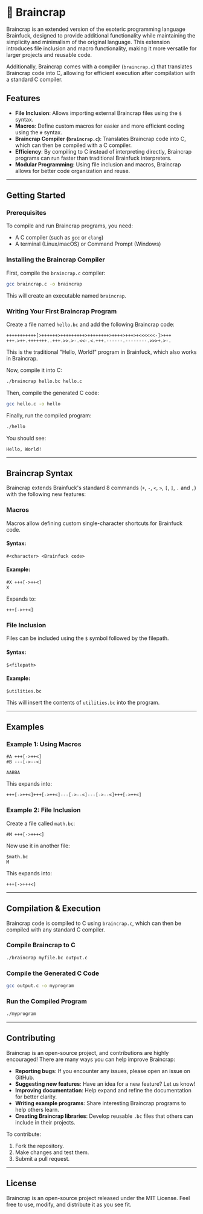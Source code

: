 # 🧠 Braincrap

Braincrap is an extended version of the esoteric programming language Brainfuck, designed to provide additional functionality while maintaining the simplicity and minimalism of the original language. This extension introduces file inclusion and macro functionality, making it more versatile for larger projects and reusable code.  

Additionally, Braincrap comes with a compiler (`braincrap.c`) that translates Braincrap code into C, allowing for efficient execution after compilation with a standard C compiler.

## Features

- **File Inclusion**: Allows importing external Braincrap files using the `$` syntax.
- **Macros**: Define custom macros for easier and more efficient coding using the `#` syntax.
- **Braincrap Compiler (`braincrap.c`)**: Translates Braincrap code into C, which can then be compiled with a C compiler.
- **Efficiency**: By compiling to C instead of interpreting directly, Braincrap programs can run faster than traditional Brainfuck interpreters.
- **Modular Programming**: Using file inclusion and macros, Braincrap allows for better code organization and reuse.

---

## Getting Started

### Prerequisites

To compile and run Braincrap programs, you need:
- A C compiler (such as `gcc` or `clang`)
- A terminal (Linux/macOS) or Command Prompt (Windows)

### Installing the Braincrap Compiler

First, compile the `braincrap.c` compiler:
```sh
gcc braincrap.c -o braincrap
```
This will create an executable named `braincrap`.

### Writing Your First Braincrap Program

Create a file named `hello.bc` and add the following Braincrap code:
```brainfuck
+++++++++++[>++++++>+++++++++>++++++++>++++>+++>+<<<<<<-]>+++
+++.>++.+++++++..+++.>>.>-.<<-.<.+++.------.--------.>>>+.>-.
```
This is the traditional "Hello, World!" program in Brainfuck, which also works in Braincrap.

Now, compile it into C:
```sh
./braincrap hello.bc hello.c
```

Then, compile the generated C code:
```sh
gcc hello.c -o hello
```

Finally, run the compiled program:
```sh
./hello
```

You should see:
```
Hello, World!
```

---

## Braincrap Syntax

Braincrap extends Brainfuck's standard 8 commands (`+`, `-`, `<`, `>`, `[`, `]`, `.` and `,`) with the following new features:

### Macros

Macros allow defining custom single-character shortcuts for Brainfuck code.

#### Syntax:
```brainfuck
#<character> <Brainfuck code>
```
#### Example:
```brainfuck
#X +++[->++<]
X
```
Expands to:
```brainfuck
+++[->++<]
```

### File Inclusion

Files can be included using the `$` symbol followed by the filepath.

#### Syntax:
```brainfuck
$<filepath>
```
#### Example:
```brainfuck
$utilities.bc
```
This will insert the contents of `utilities.bc` into the program.

---

## Examples

### Example 1: Using Macros
```brainfuck
#A +++[->++<]  
#B ---[->--<]  

AABBA  
```
This expands into:
```brainfuck
+++[->++<]+++[->++<]---[->--<]---[->--<]+++[->++<]
```

### Example 2: File Inclusion
Create a file called `math.bc`:
```brainfuck
#M +++[->+++<]
```
Now use it in another file:
```brainfuck
$math.bc
M
```
This expands into:
```brainfuck
+++[->+++<]
```

---

## Compilation & Execution

Braincrap code is compiled to C using `braincrap.c`, which can then be compiled with any standard C compiler.

### Compile Braincrap to C
```sh
./braincrap myfile.bc output.c
```

### Compile the Generated C Code
```sh
gcc output.c -o myprogram
```

### Run the Compiled Program
```sh
./myprogram
```

---

## Contributing

Braincrap is an open-source project, and contributions are highly encouraged! There are many ways you can help improve Braincrap:

- **Reporting bugs**: If you encounter any issues, please open an issue on GitHub.
- **Suggesting new features**: Have an idea for a new feature? Let us know!
- **Improving documentation**: Help expand and refine the documentation for better clarity.
- **Writing example programs**: Share interesting Braincrap programs to help others learn.
- **Creating Braincrap libraries**: Develop reusable `.bc` files that others can include in their projects.

To contribute:
1. Fork the repository.
2. Make changes and test them.
3. Submit a pull request.

---

## License

Braincrap is an open-source project released under the MIT License. Feel free to use, modify, and distribute it as you see fit.